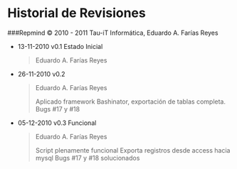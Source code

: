 Historial de Revisiones
=======================

###Repmind &copy; 2010 - 2011 Tau-iT Informática, Eduardo A. Farías Reyes

* 13-11-2010 v0.1 Estado Inicial
	>
	>Eduardo A. Farías Reyes

* 26-11-2010 v0.2 
	>
	>Eduardo A. Farías Reyes
	>
	>Aplicado framework Bashinator, exportación de tablas completa.
	>Bugs #17 y #18

* 05-12-2010 v0.3 Funcional
	>
	>Eduardo A. Farías Reyes
	>
	>Script plenamente funcional
	>Exporta registros desde access hacia mysql
	>Bugs #17 y #18 solucionados


